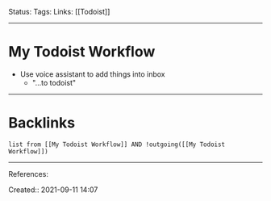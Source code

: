 Status: 
Tags: 
Links: [[Todoist]]
___
# My Todoist Workflow
- Use voice assistant to add things into inbox
	- "...to todoist"
___
# Backlinks
```dataview
list from [[My Todoist Workflow]] AND !outgoing([[My Todoist Workflow]])
```
___
References:

Created:: 2021-09-11 14:07
